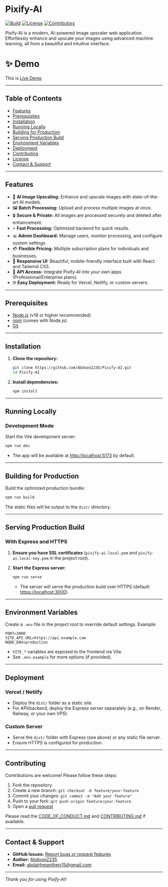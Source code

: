 # Pixify-AI

[![Build](https://img.shields.io/github/actions/workflow/status/Abdooo2235/Pixify-AI/ci.yml?branch=main)](https://github.com/Abdooo2235/Pixify-AI/actions)
[![License](https://img.shields.io/github/license/Abdooo2235/Pixify-AI)](LICENSE)
[![Contributors](https://img.shields.io/github/contributors/Abdooo2235/Pixify-AI)](https://github.com/Abdooo2235/Pixify-AI/graphs/contributors)

Pixify-AI is a modern, AI-powered image upscaler web application. Effortlessly enhance and upscale your images using advanced machine learning, all from a beautiful and intuitive interface.

# ✨ Demo
This is [Live Demo](https://pixify-ai-cm6o.vercel.app/)

---

## Table of Contents

- [Features](#features)
- [Prerequisites](#prerequisites)
- [Installation](#installation)
- [Running Locally](#running-locally)
- [Building for Production](#building-for-production)
- [Serving Production Build](#serving-production-build)
- [Environment Variables](#environment-variables)
- [Deployment](#deployment)
- [Contributing](#contributing)
- [License](#license)
- [Contact & Support](#contact--support)

---

## Features

- 🚀 **AI Image Upscaling:** Enhance and upscale images with state-of-the-art AI models.
- 🖼️ **Batch Processing:** Upload and process multiple images at once.
- 🔒 **Secure & Private:** All images are processed securely and deleted after enhancement.
- ⚡ **Fast Processing:** Optimized backend for quick results.
- 📊 **Admin Dashboard:** Manage users, monitor processing, and configure system settings.
- 💳 **Flexible Pricing:** Multiple subscription plans for individuals and businesses.
- 📱 **Responsive UI:** Beautiful, mobile-friendly interface built with React and Tailwind CSS.
- 🔌 **API Access:** Integrate Pixify-AI into your own apps (Professional/Enterprise plans).
- 🌐 **Easy Deployment:** Ready for Vercel, Netlify, or custom servers.

---

## Prerequisites

- [Node.js](https://nodejs.org/) (v18 or higher recommended)
- [npm](https://www.npmjs.com/) (comes with Node.js)
- [Git](https://git-scm.com/)

---

## Installation

1. **Clone the repository:**

   ```bash
   git clone https://github.com/Abdooo2235/Pixify-AI.git
   cd Pixify-AI
   ```

2. **Install dependencies:**

   ```bash
   npm install
   ```

---

## Running Locally

### Development Mode

Start the Vite development server:

```bash
npm run dev
```

- The app will be available at [http://localhost:5173](http://localhost:5173) by default.

---

## Building for Production

Build the optimized production bundle:

```bash
npm run build
```

The static files will be output to the `dist/` directory.

---

## Serving Production Build

### With Express and HTTPS

1. **Ensure you have SSL certificates** (`pixify-ai.local.pem` and `pixify-ai.local-key.pem` in the project root).

2. **Start the Express server:**

   ```bash
   npm run serve
   ```

   - The server will serve the production build over HTTPS (default: [https://localhost:3000](https://localhost:3000)).

---

## Environment Variables

Create a `.env` file in the project root to override default settings. Example:

```env
PORT=3000
VITE_API_URL=https://api.example.com
NODE_ENV=production
```

- `VITE_*` variables are exposed to the frontend via Vite.
- See `.env.example` for more options (if provided).

---

## Deployment

### Vercel / Netlify

- Deploy the `dist/` folder as a static site.
- For API/backend, deploy the Express server separately (e.g., on Render, Railway, or your own VPS).

### Custom Server

- Serve the `dist/` folder with Express (see above) or any static file server.
- Ensure HTTPS is configured for production.

---

## Contributing

Contributions are welcome! Please follow these steps:

1. Fork the repository.
2. Create a new branch: `git checkout -b feature/your-feature`
3. Commit your changes: `git commit -m "Add your feature"`
4. Push to your fork: `git push origin feature/your-feature`
5. Open a [pull request](https://github.com/Abdooo2235/Pixify-AI/pulls)

Please read the [CODE_OF_CONDUCT.md](CODE_OF_CONDUCT.md) and [CONTRIBUTING.md](CONTRIBUTING.md) if available.

---

## Contact & Support

- **GitHub Issues:** [Report bugs or request features](https://github.com/Abdooo2235/Pixify-AI/issues)
- **Author:** [Abdooo2235](https://github.com/Abdooo2235)
- **Email:** abdalrhmantheiv15@gmail.com

---

_Thank you for using Pixify-AI!_
